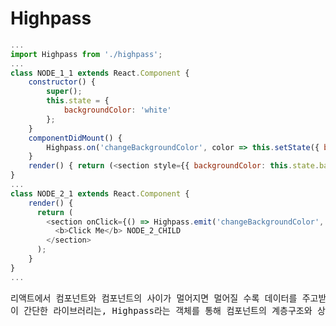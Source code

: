 # Highpass
```javascript
...
import Highpass from './highpass';
...
class NODE_1_1 extends React.Component {
    constructor() {
        super();
        this.state = {
            backgroundColor: 'white'
        };
    }
    componentDidMount() {
        Highpass.on('changeBackgroundColor', color => this.setState({ backgroundColor: color }));
    }
    render() { return (<section style={{ backgroundColor: this.state.backgroundColor }}>NODE_1_1</section>) }
}
...
class NODE_2_1 extends React.Component {
    render() {
      return (
        <section onClick={() => Highpass.emit('changeBackgroundColor', this.props.color)}>
          <b>Click Me</b> NODE_2_CHILD
        </section>
      );
    }
}
...
```

<pre>
리액트에서 컴포넌트와 컴포넌트의 사이가 멀어지면 멀어질 수록 데이터를 주고받기가 어려워 집니다.
이 간단한 라이브러리는, Highpass라는 객체를 통해 컴포넌트의 계층구조와 상관없이 이벤트를 설정하고 이벤트를 발생시키는 아주 간단한 방식으로 컴포넌트 사이의 통신이 가능합니다.
</pre>
